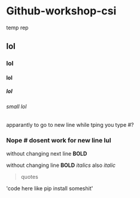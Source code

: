 # Github-workshop-csi
temp rep
## lol
### lol
#### lol
##### lol
###### small lol
apparantly to go to new line while tping you type #?
### Nope # dosent work for new line lul

 without changing next line **BOLD**

without changing line __BOLD__ 
_italics_  also  *italic*

>quotes

'code here like pip install someshit'
